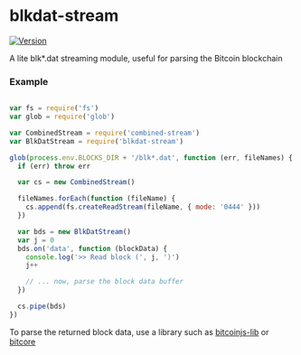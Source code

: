 # blkdat-stream

[![Version](http://img.shields.io/npm/v/blkdat-stream.svg)](https://www.npmjs.org/package/blkdat-stream)

A lite blk\*.dat streaming module, useful for parsing the Bitcoin blockchain


### Example

``` javascript

var fs = require('fs')
var glob = require('glob')

var CombinedStream = require('combined-stream')
var BlkDatStream = require('blkdat-stream')

glob(process.env.BLOCKS_DIR + '/blk*.dat', function (err, fileNames) {
  if (err) throw err

  var cs = new CombinedStream()

  fileNames.forEach(function (fileName) {
    cs.append(fs.createReadStream(fileName, { mode: '0444' }))
  })

  var bds = new BlkDatStream()
  var j = 0
  bds.on('data', function (blockData) {
    console.log('>> Read block (', j, ')')
    j++

    // ... now, parse the block data buffer
  })

  cs.pipe(bds)
})
```

To parse the returned block data, use a library such as [bitcoinjs-lib](https://github.com/bitcoinjs/bitcoinjs-lib) or [bitcore](https://github.com/bitpay/bitcore)
